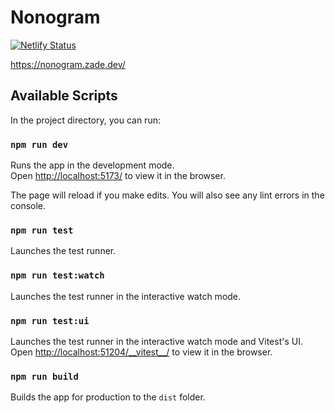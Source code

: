 # Nonogram

[![Netlify Status](https://api.netlify.com/api/v1/badges/b557079b-14e6-4ad8-9f66-5a383297079d/deploy-status)](https://app.netlify.com/sites/not-picross/deploys)

https://nonogram.zade.dev/

## Available Scripts

In the project directory, you can run:

### `npm run dev`

Runs the app in the development mode.\
Open [http://localhost:5173/](http://localhost:5173/) to view it in the browser.

The page will reload if you make edits. You will also see any lint errors in the console.

### `npm run test`

Launches the test runner.

### `npm run test:watch`

Launches the test runner in the interactive watch mode.

### `npm run test:ui`

Launches the test runner in the interactive watch mode and Vitest's UI.\
Open [http://localhost:51204/\_\_vitest\_\_/](http://localhost:51204/__vitest__/) to view it in the browser.

### `npm run build`

Builds the app for production to the `dist` folder.
